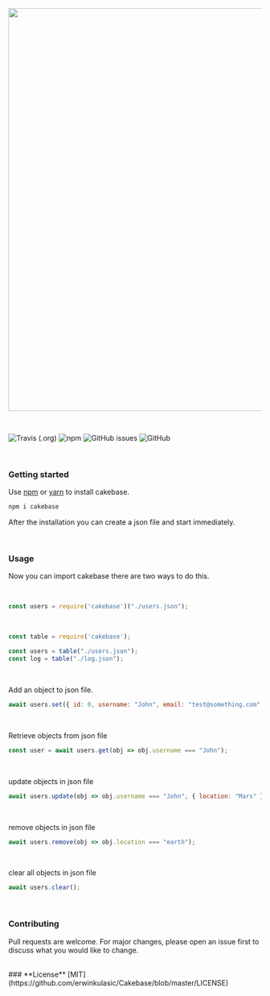 <p align="center">
    <img src="https://raw.githubusercontent.com/erwinkulasic/Cakebase/master/docs/assets/cakebase-header.jpg" width="800px"/>
</p>

<br>

<p align="center">

![Travis (.org)](https://img.shields.io/travis/erwinkulasic/cakebase?color=9870B8&style=flat-square)
![npm](https://img.shields.io/npm/dw/cakebase?color=9870B8&style=flat-square)
![GitHub issues](https://img.shields.io/github/issues/erwinkulasic/cakebase?color=9870B8&style=flat-square)
![GitHub](https://img.shields.io/github/license/erwinkulasic/cakebase?color=9870B8&style=flat-square)

</p>

<br>



### **Getting started**


Use [npm](https://www.npmjs.com/) or [yarn](https://classic.yarnpkg.com/en/) to install cakebase.

```bash
npm i cakebase
```

After the installation you can create a json file and start immediately.

<br>

### **Usage**



Now you can import cakebase there are two ways to do this.

<br>

```javascript
const users = require('cakebase')("./users.json");
```
<br>

```javascript
const table = require('cakebase');

const users = table("./users.json");
const log = table("./log.json");
```

<br>

Add an object to json file.

```javascript
await users.set({ id: 0, username: "John", email: "test@something.com" });
```

<br>

Retrieve objects from json file

```javascript
const user = await users.get(obj => obj.username === "John");
```

<br>

update objects in json file

```javascript
await users.update(obj => obj.username === "John", { location: "Mars" });
```
<br>

remove objects in json file

```javascript
await users.remove(obj => obj.location === "earth");
```

<br>

clear all objects in json file

```javascript
await users.clear();
```

<br>

### **Contributing**
Pull requests are welcome. For major changes, please open an issue first to discuss what you would like to change.

<br>
### **License**
[MIT](https://github.com/erwinkulasic/Cakebase/blob/master/LICENSE)
